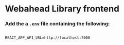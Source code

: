# Webahead Library frontend

### Add the a `.env` file containing the following:

```

REACT_APP_API_URL=http://localhost:7000

```
